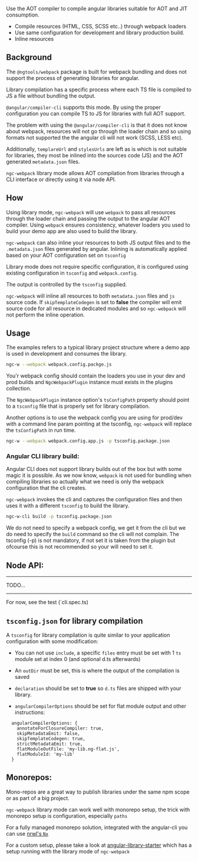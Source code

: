 Use the AOT compiler to compile angular libraries suitable for AOT and
JIT consumption.

  - Compile resources (HTML, CSS, SCSS etc..) through webpack loaders
  - Use same configuration for development and library production build.
  - Inline resources

## Background
The `@ngtools/webpack` package is built for webpack bundling and does not
support the process of generating libraries for angular.

Library compilation has a specific process where each TS file is compiled
to JS a file without bundling the output.

`@angular/compiler-cli` supports this mode. By using the proper
configuration you can compile TS to JS for libraries with full AOT support.

The problem with using the `@angular/compiler-cli` is that it does not
know about webpack, resources will not go through the loader chain and so
using formats not supported the the angular cli will not work (SCSS, LESS etc).

Additionally, `templareUrl` and `stylesUrls` are left as is which is not
suitable for libraries, they most be inlined into the sources code (JS)
and the AOT generated `metadata.json` files.

`ngc-webpack` library mode allows AOT compilation from libraries through
a CLI interface or directly using it via node API.

## How

Using library mode, `ngc-webpack` will use `webpack` to pass all resources
through the loader chain and passing the output to the angular AOT compiler.
Using `webpack` ensures consistency, whatever loaders you used to build
your demo app are also used to build the library.

`ngc-webpack` can also inline your resources to both JS output files and
to the `.metadata.json` files generated by angular. Inlining is automatically
applied based on your AOT configuration set on `tsconfig`

Library mode does not require specific configuration, it is configured
using existing configuration in `tsconfig` and `webpack.config`.

The output is controlled by the `tsconfig` supplied.

`ngc-webpack` will inline all resources to both `metadata.json` files and `js` source code.
If `skipTemplateCodegen` is set to **false** the compiler will emit source code for all resource in dedicated modules
and so `ngc-webpack` will not perform the inline operation.


## Usage

The examples refers to a typical library project structure where
a demo app is used in development and consumes the library.

```bash
ngc-w --webpack webpack.config.packge.js
```

You'r webpack config should contain the loaders you use in your dev and
prod builds and `NgcWebpackPlugin` instance must exists in the plugins collection.

The `NgcWebpackPlugin` instance option's `tsConfigPath` property should
point to a `tsconfig` file that is properly set for library compilation.

Another options is to use the webpack config you are using for prod/dev
with a command line param pointing at the tsconfig, `ngc-webpack` will
replace the `tsConfigPath` in run time.

```bash
ngc-w --webpack webpack.config.app.js -p tsconfig.package.json
```


### Angular CLI library build:
Angular CLI does not support library builds out of the box but with some
magic it is possible.
As we now know, `webpack` is not used for bundling when compiling libraries
so actually what we need is only the webpack configuration that the cli creates.

`ngc-webpack` invokes the cli and captures the configuration files and then
uses it with a different `tsconfig` to build the library.

```bash
ngc-w-cli build -p tsconfig.package.json
```

We do not need to specify a webpack config, we get it from the cli but
we do need to specify the `build` command so the cli will not complain.
The tsconfig (-p) is not mandatory, if not set it is taken from the plugin
but ofcourse this is not recommended so your will need to set it.


## Node API:

-----

TODO...

-------

For now, see the test (`cli.spec.ts)

## `tsconfig.json` for library compilation
A `tsconfig` for library compilation is quite similar to your application
configuration with some modification:

  - You can not use `include`, a specific `files` entry must be set
  with 1 `ts` module set at index 0 (and optional d.ts afterwards)

  - An `outDir` must be set, this is where the output of the compilation is saved

  - `declaration` should be set to **true** so `d.ts` files are shipped with your library.

  - `angularCompilerOptions` should be set for flat module output and other
  instructions:
```
  angularCompilerOptions: {
    annotateForClosureCompiler: true,
    skipMetadataEmit: false,
    skipTemplateCodegen: true,
    strictMetadataEmit: true,
    flatModuleOutFile: 'my-lib.ng-flat.js',
    flatModuleId: 'my-lib'
  }
```

## Monorepos:
Mono-repos are a great way to publish libraries under the same npm scope
or as part of a big project.

`ngc-webpack` library mode can work well with monorepo setup, the trick
with monorepo setup is configuration, especially `paths`

For a fully managed monorepo solution, integrated with the angular-cli
you can use [nrwl's `Nx`](https://github.com/nrwl/nx)

For a custom setup, please take a look at [angular-library-starter](https://github.com/shlomiassaf/angular-library-starter)
which has a setup running with the library mode of `ngc-webpack`
